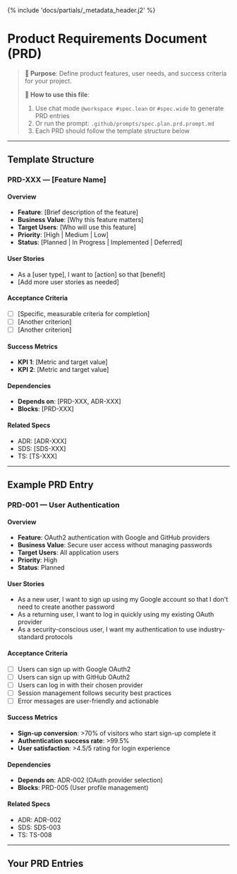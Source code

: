 {% include 'docs/partials/_metadata_header.j2' %}

<!--
thread: {{ project_slug }}
matrix_ids: []
project: {{ project_name }}
date: {{ year }}
-->

# Product Requirements Document (PRD)

> **🎯 Purpose**: Define product features, user needs, and success criteria for your project.
>
> **📝 How to use this file**:
>
> 1. Use chat mode `@workspace #spec.lean` or `#spec.wide` to generate PRD entries
> 2. Or run the prompt: `.github/prompts/spec.plan.prd.prompt.md`
> 3. Each PRD should follow the template structure below

---

## Template Structure

### PRD-XXX — [Feature Name]

#### Overview

- **Feature**: [Brief description of the feature]
- **Business Value**: [Why this feature matters]
- **Target Users**: [Who will use this feature]
- **Priority**: [High | Medium | Low]
- **Status**: [Planned | In Progress | Implemented | Deferred]

#### User Stories

- As a [user type], I want to [action] so that [benefit]
- [Add more user stories as needed]

#### Acceptance Criteria

- [ ] [Specific, measurable criteria for completion]
- [ ] [Another criterion]
- [ ] [Another criterion]

#### Success Metrics

- **KPI 1**: [Metric and target value]
- **KPI 2**: [Metric and target value]

#### Dependencies

- **Depends on**: [PRD-XXX, ADR-XXX]
- **Blocks**: [PRD-XXX]

#### Related Specs

- ADR: [ADR-XXX]
- SDS: [SDS-XXX]
- TS: [TS-XXX]

---

## Example PRD Entry

### PRD-001 — User Authentication

#### Overview

- **Feature**: OAuth2 authentication with Google and GitHub providers
- **Business Value**: Secure user access without managing passwords
- **Target Users**: All application users
- **Priority**: High
- **Status**: Planned

#### User Stories

- As a new user, I want to sign up using my Google account so that I don't need to create another password
- As a returning user, I want to log in quickly using my existing OAuth provider
- As a security-conscious user, I want my authentication to use industry-standard protocols

#### Acceptance Criteria

- [ ] Users can sign up with Google OAuth2
- [ ] Users can sign up with GitHub OAuth2
- [ ] Users can log in with their chosen provider
- [ ] Session management follows security best practices
- [ ] Error messages are user-friendly and actionable

#### Success Metrics

- **Sign-up conversion**: >70% of visitors who start sign-up complete it
- **Authentication success rate**: >99.5%
- **User satisfaction**: >4.5/5 rating for login experience

#### Dependencies

- **Depends on**: ADR-002 (OAuth provider selection)
- **Blocks**: PRD-005 (User profile management)

#### Related Specs

- ADR: ADR-002
- SDS: SDS-003
- TS: TS-008

---

## Your PRD Entries

<!-- Add your PRD entries below this line -->
<!-- Use the chat modes or prompts mentioned above to generate well-structured PRDs -->
